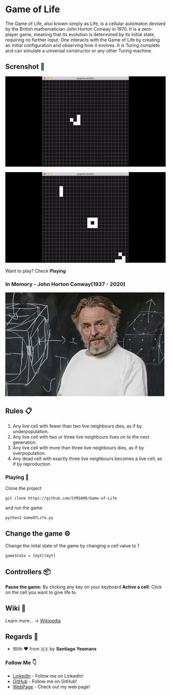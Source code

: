 # Game of Life

The Game of Life, also known simply as Life, is a cellular automaton devised by the British mathematician John Horton Conway in 1970. It is a zero-player game, meaning that its evolution is determined by its initial state, requiring no further input. One interacts with the Game of Life by creating an initial configuration and observing how it evolves. It is Turing complete and can simulate a universal constructor or any other Turing machine.

## Screnshot 🚀

![](https://github.com/SYM1000/Game-of-Life/blob/master/Screenshots/GOL-1.gif)

![](https://github.com/SYM1000/Game-of-Life/blob/master/Screenshots/GOL-2.gif)

Want to play? Check **Playing**

### In Memory - John Horton Conway(1937 - 2020) 

![](https://github.com/SYM1000/Game-of-Life/blob/master/Screenshots/conway.jpg)


## Rules 📋

1. Any live cell with fewer than two live neighbours dies, as if by underpopulation.
2. Any live cell with two or three live neighbours lives on to the next generation.
3. Any live cell with more than three live neighbours dies, as if by overpopulation.
4. Any dead cell with exactly three live neighbours becomes a live cell, as if by reproduction.

### Playing 🔧

Clone the project
```
git clone https://github.com/SYM1000/Game-of-Life
```

and run the game

```
python3 GameOfLife.py
```


## Change the game ⚙️

Change the inital state of the game by changing a cell value to 1

```
gameState = [myX][myY]
```


## Controllers 📦
**Pause the game:** By clicking any key on your keyboard
**Active a cell:** Click on the cell you want to give life to


## Wiki 📖
Learn more... -> [Wikipedia](https://en.wikipedia.org/wiki/Conway%27s_Game_of_Life)



## Regards 🎈
* With ❤️ from 🇲🇽 by **Santiago Yeomans**

### Follow Me 👇
* [LinkedIn](https://www.linkedin.com/in/santiago-yeomans/) - Follow me on LinkedIn!
* [GitHub](https://github.com/SYM1000) - Follow me on GitHub!
* [WebPage](www.santiagoyeomans.com) - Check out my web page!
